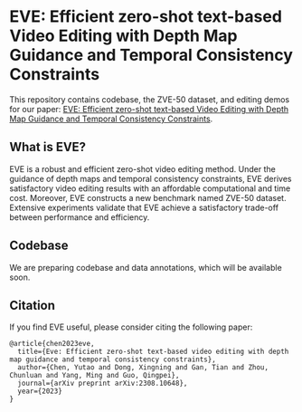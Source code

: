 # EVE: Efficient zero-shot text-based Video Editing with Depth Map Guidance and Temporal Consistency Constraints

This repository contains codebase, the ZVE-50 dataset, and editing demos for our paper: [EVE: Efficient zero-shot text-based Video Editing with Depth Map Guidance and Temporal Consistency Constraints](https://arxiv.org/abs/2401.17797).

## What is EVE?

EVE is a robust and efficient zero-shot video editing method. Under the guidance of depth maps and temporal consistency constraints, EVE derives satisfactory video editing results with an affordable computational and time cost. Moreover, EVE constructs a new benchmark named ZVE-50 dataset. Extensive experiments validate that EVE achieve a satisfactory trade-off between performance and efficiency.


## Codebase

We are preparing codebase and data annotations, which will be available soon.

## Citation

If you find EVE useful, please consider citing the following paper:

```
@article{chen2023eve,
  title={Eve: Efficient zero-shot text-based video editing with depth map guidance and temporal consistency constraints},
  author={Chen, Yutao and Dong, Xingning and Gan, Tian and Zhou, Chunluan and Yang, Ming and Guo, Qingpei},
  journal={arXiv preprint arXiv:2308.10648},
  year={2023}
}
```


